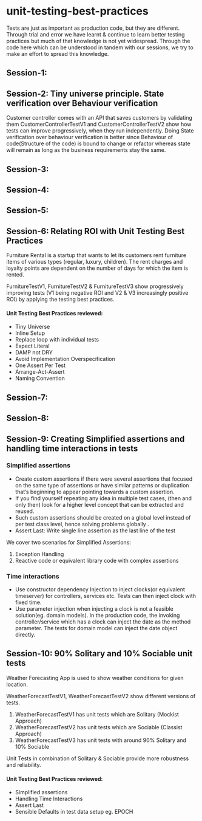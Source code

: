 # unit-testing-best-practices

Tests are just as important as production code, but they are different. Through trial and error we have learnt &
continue to learn better testing practices but much of that knowledge is not yet widespread. Through the code here which
can be understood in tandem with our sessions, we try to make an effort to spread this knowledge.

## Session-1:

## Session-2: Tiny universe principle. State verification over Behaviour verification

Customer controller comes with an API that saves customers by validating them CustomerControllerTestV1 and
CustomerControllerTestV2 show how tests can improve progressively, when they run independently. Doing State verification
over behaviour verification is better since Behaviour of code(Structure of the code) is bound to change or refactor
whereas state will remain as long as the business requirements stay the same.

## Session-3:

## Session-4:

## Session-5:

## Session-6: Relating ROI with Unit Testing Best Practices

Furniture Rental is a startup that wants to let its customers rent furniture items of various types (regular, luxury,
children). The rent charges and loyalty points are dependent on the number of days for which the item is rented.

FurnitureTestV1, FurnitureTestV2 & FurnitureTestV3 show progressively improving tests (V1 being negative ROI and V2 & V3
increasingly positive ROI) by applying the testing best practices.

#### Unit Testing Best Practices reviewed:

- Tiny Universe
- Inline Setup
- Replace loop with individual tests
- Expect Literal
- DAMP not DRY
- Avoid Implementation Overspecification
- One Assert Per Test
- Arrange-Act-Assert
- Naming Convention

## Session-7:

## Session-8:

## Session-9: Creating Simplified assertions and handling time interactions in tests
### Simplified assertions
- Create custom assertions if there were several assertions that focused on the same type of assertions or have similar patterns or duplication that’s beginning to appear pointing towards a custom assertion.
- If you find yourself repeating any idea in multiple test cases, (then and only then) look for a higher level concept that can be extracted and reused.
- Such custom assertions should be created on a global level instead of per test class level, hence solving problems globally .
- Assert Last: Write single line assertion as the last line of the test

We cover two scenarios for Simplified Assertions:
1. Exception Handling
2. Reactive code or equivalent library code with complex assertions

### Time interactions
- Use constructor dependency Injection to inject clocks(or equivalent timeserver) for controllers, services etc.
Tests can then inject clock with fixed time.
- Use parameter injection when injecting a clock is not a feasible solution(eg. domain models). In the production code,
the invoking controller/service which has a clock can inject the date as the method parameter.
The tests for domain model can inject the date object directly.

## Session-10: 90% Solitary and 10% Sociable unit tests

Weather Forecasting App is used to show weather conditions for given location.

WeatherForecastTestV1, WeatherForecastTestV2 show different versions of tests.
1. WeatherForecastTestV1 has unit tests which are Solitary (Mockist Approach)
2. WeatherForecastTestV2 has unit tests which are Sociable (Classist Approach)
3. WeatherForecastTestV3 has unit tests with around 90% Solitary and 10% Sociable

Unit Tests in combination of Solitary & Sociable provide more robustness and reliability.

#### Unit Testing Best Practices reviewed:
- Simplified assertions
- Handling Time Interactions
- Assert Last
- Sensible Defaults in test data setup eg. EPOCH
